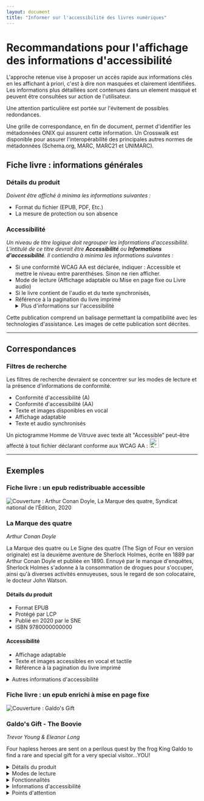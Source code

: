 ```yaml
---
layout: document
title: "Informer sur l'accessibilité des livres numériques"
---
```



<h1 id="recommandationTitre">Recommandations pour l'affichage des informations d'accessibilité
</h1>
<p>L'approche retenue vise à proposer un accès rapide aux informations clés en les affichant à priori, c'est à dire non masquées et clairement identifiées. 
Les informations plus détaillées sont contenues dans un element masqué et peuvent être consultées sur action de l'utilisateur.</p>
<p>Une attention particulière est portée sur l'évitement de possibles redondances. </p>
<p>Une grille de correspondance, en fin de document, permet d'identifier les métadonnées ONIX qui assurent cette information. Un Crosswalk est disponible pour assurer l'interopérabilité des principales autres normes de métadonnées (Schema.org, MARC, MARC21 et UNIMARC).</p>

<h2>Fiche livre : informations générales</h2>
<h3>Détails du produit</h3>
<p><em>Doivent être affiché à minima les informations suivantes : </em></p>
<ul>
<li>Format du fichier (EPUB, PDF, Etc.)</li>
<li>La mesure de protection ou son absence</li>
</ul>

<h3>Accessibilité</h3>
<p><em>Un niveau de titre logique doit regrouper les informations d'accessibilité. L'intitulé de ce titre devrait être <strong>Accessibilité</strong> ou <strong>Informations d'accessibilité</strong>. Il contiendra à minima les informations suivantes : </em></p>
<ul>
<li>Si une conformité WCAG AA est déclarée, indiquer : Accessible et mettre le niveau entre parenthéses. Sinon ne rien afficher.</li>
<li>Mode de lecture (Affichage adaptable ou Mise en page fixe ou Livre audio)</li>
<li>Si le livre contient de l'audio et du texte synchronisés, </li>
<li>Référence à la pagination du livre imprimé</li>
<details>
<summary>Plus d'informations sur l'accessibilité</summary>
<li>Descriptions longues des images</li>
<li><a href="ace-smart-report-fr.html">Rapport de conformité de ce
titre</a>
</li>
<li><a href="infos-accessibilite.html">Politique d'accessibilité de
l'éditeur</a></li>
</ul>

<p>Cette publication comprend un balisage permettant la compatibilité avec
les technologies d'assistance. Les images de cette publication sont
décrites.</p>
</details>



<hr />

<h2>Correspondances</h2>
<h3 id="filtres-de-recherche">Filtres de recherche</h3>

Les filtres de recherche devraient se concentrer sur les modes de lecture et la présence d'informations de conformité.

<ul>
<li>Conformité d'accessibilité (A)</li>
<li>Conformité d'accessibilité (AA)</li>
<li>Texte et images disponibles en vocal</li>
<li>Affichage adaptable</li>
<li>Texte et audio synchronisés</li>
</ul>
<p>Un pictogramme Homme de Vitruve avec texte alt "Accessible” peut-être affecté à
tout fichier déclarant conforme aux WCAG AA : <img
src="https://www.w3.org/2021/09/UX-Guide-metadata-1.0/principles/media/accessibility.svg"
alt="Conformité d'accessibilité (AA)" style="width:25px"></p>

<hr />

<h2>Exemples</h2>

<article id="livreex1">  <h3>Fiche livre : un epub redistribuable accessible</h3>
<div class="left-title-book">
<img class="img" src="../statics/lamarquedes4-cover.jpg" role="doc-cover"
alt="Couverture : Arthur Conan Doyle, La Marque des quatre, Syndicat national de l’Édition, 2020" />
</div>
<div class="fichelivre">
<h3>La Marque des quatre</h3>

<em><span lang="en">Arthur Conan Doyle</span></em>
<p>La Marque des quatre ou Le Signe des quatre (The Sign of Four en version originale)
est la deuxième aventure de Sherlock Holmes, écrite en 1889 par Arthur Conan Doyle
et publiée en 1890.
Ennuyé par le manque d'enquêtes, Sherlock Holmes s'adonne à la consommation de
drogues pour s'occuper, ainsi qu'à diverses activités ennuyeuses, sous le regard de
son colocataire, le docteur John Watson.</p>
<section>
<h4>Détails du produit</h4>
<ul>
<li>Format EPUB</li>
<li>Protégé par LCP</li>
<li>Publié en 2020 par le SNE</li>
<li>ISBN 9780000000000</li>
</ul>
</section>
<section>
<h4>Accessibilité</h4>
<ul>
<li>Affichage adaptable</li>
<li>Texte et images accessibles en vocal et tactile</li>
<li>Référence à la pagination du livre imprimé</li>
</ul>
</details>
<details>
<summary>Autres informations d'accessibilité </summary>
<ul>

<li>Descriptions des images</li>
<li>Conforme aux standards EPUB accessibilité 1.0 & WCAG AA</li>
<li>Conformité établie par x20xxx</li>
<li><a href="ace-smart-report-fr.html">Rapport de conformité de ce titre</a>
</li>
<li><a href="infos-accessibilite-ed.html">Politique d'accessibilité de
l'éditeur</a></li>
</ul>


<p>Cette publication comprend un balisage permettant la compatibilité avec les
technologies d'assistance. Les images de cette publication sont décrites.
</p>
</details>
</section>
</article>


<article id="livreex1"><h3>Fiche livre : un epub enrichi à mise en page fixe</h3>
<div class="left-title-book">
<span lang="en"><img class="img" src="../statics/Galdo-cover_UK.jpg" role="doc-cover"
alt="Couverture : Galdo's Gift" /></span>
</div>
<div class="fichelivre">
<h3><span lang="en">Galdo's Gift - The Boovie</span></h3>

<em><span lang="en">Trevor Young & Eleanor Long</span></em>
<p><span lang="en">Four hapless heroes are sent on a perilous quest by the frog King
Galdo to find a rare and special gift for a very special visitor...YOU!</span>
</p>
<details>
<summary>Détails du produit</summary>
<ul>
<li>Langue anglaise</li>
<li>Format EPUB</li>
<li>Ce livre numérique n'est pas protégé</li>
<li>Publié en 2017 par Tapocketa</li>
<li>ISBN : 9781999857608</li>
</ul>
</details>
<details>
<summary>Modes de lecture</summary>
<ul>
<li>Mise en page fixe</li>
<li>Texte et images disponibles en vocal </li>
<li>Contenu audio intégral (présentation, index, notes)</li>
</ul>
</details>
<details>
<summary>Fonctionnalités</summary>
<ul>
<li>Table des matières</li>
</ul>
</details>
<details>
<summary>Informations d'accessibilité</summary>
<p>Aucune information disponible.</p>

</details>
<details>
<summary>Points d'attention</summary>
<ul>
<li>Présence de flashs lumineux</li>
<li>Lecture de vidéos automatique</li>
<li>Effets sonores</li>
</ul>
</details>

